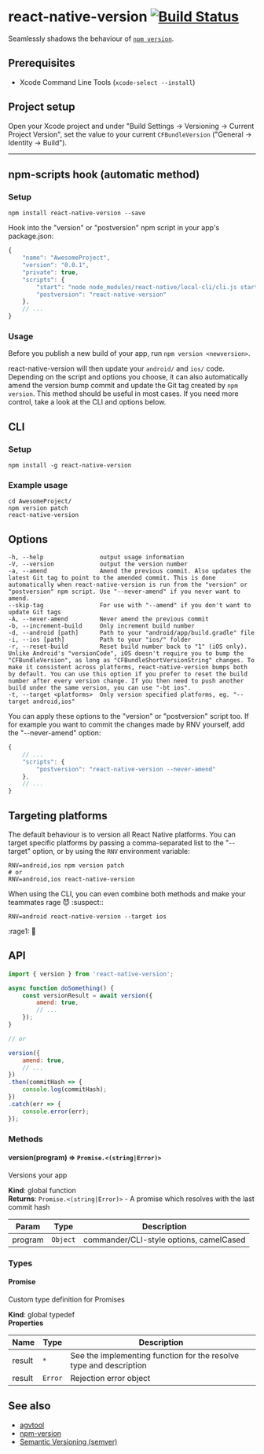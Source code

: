 # react-native-version [![Build Status](https://travis-ci.org/stovmascript/react-native-version.svg?branch=master)](https://travis-ci.org/stovmascript/react-native-version)

Seamlessly shadows the behaviour of [`npm version`](https://docs.npmjs.com/cli/version).

## Prerequisites

- Xcode Command Line Tools (`xcode-select --install`)

## Project setup

Open your Xcode project and under "Build Settings -> Versioning -> Current Project Version", set the value to your current `CFBundleVersion` ("General -> Identity -> Build").

---

## npm-scripts hook (automatic method)

### Setup

```shell
npm install react-native-version --save
```

Hook into the "version" or "postversion" npm script in your app's package.json:

```js
{
	"name": "AwesomeProject",
	"version": "0.0.1",
	"private": true,
	"scripts": {
		"start": "node node_modules/react-native/local-cli/cli.js start",
		"postversion": "react-native-version"
	},
	// ...
}
```

### Usage

Before you publish a new build of your app, run `npm version <newversion>`.

react-native-version will then update your `android/` and `ios/` code. Depending on the script and options you choose, it can also automatically amend the version bump commit and update the Git tag created by `npm version`. This method should be useful in most cases. If you need more control, take a look at the CLI and options below.

## CLI

### Setup

```shell
npm install -g react-native-version
```

### Example usage

```shell
cd AwesomeProject/
npm version patch
react-native-version
```

## Options

```
-h, --help                output usage information
-V, --version             output the version number
-a, --amend               Amend the previous commit. Also updates the latest Git tag to point to the amended commit. This is done automatically when react-native-version is run from the "version" or "postversion" npm script. Use "--never-amend" if you never want to amend.
--skip-tag                For use with "--amend" if you don't want to update Git tags
-A, --never-amend         Never amend the previous commit
-b, --increment-build     Only increment build number
-d, --android [path]      Path to your "android/app/build.gradle" file
-i, --ios [path]          Path to your "ios/" folder
-r, --reset-build         Reset build number back to "1" (iOS only). Unlike Android's "versionCode", iOS doesn't require you to bump the "CFBundleVersion", as long as "CFBundleShortVersionString" changes. To make it consistent across platforms, react-native-version bumps both by default. You can use this option if you prefer to reset the build number after every version change. If you then need to push another build under the same version, you can use "-bt ios".
-t, --target <platforms>  Only version specified platforms, eg. "--target android,ios"
```

You can apply these options to the "version" or "postversion" script too. If for example you want to commit the changes made by RNV yourself, add the "--never-amend" option:

```js
{
	// ...
	"scripts": {
		"postversion": "react-native-version --never-amend"
	},
	// ...
}
```

## Targeting platforms

The default behaviour is to version all React Native platforms. You can target specific platforms by passing a comma-separated list to the "--target" option, or by using the `RNV` environment variable:

```shell
RNV=android,ios npm version patch
# or
RNV=android,ios react-native-version
```

When using the CLI, you can even combine both methods and make your teammates rage :smiling_imp: :suspect::

```shell
RNV=android react-native-version --target ios
```
:rage1: :speak_no_evil:

## API

```javascript
import { version } from 'react-native-version';

async function doSomething() {
	const versionResult = await version({
		amend: true,
		// ...
	});
}

// or

version({
	amend: true,
	// ...
})
.then(commitHash => {
	console.log(commitHash);
})
.catch(err => {
	console.error(err);
});
```

### Methods

<a name="version"></a>

#### version(program) ⇒ <code>Promise.&lt;(string\|Error)&gt;</code>
Versions your app

**Kind**: global function  
**Returns**: <code>Promise.&lt;(string\|Error)&gt;</code> - A promise which resolves with the last commit hash  

| Param | Type | Description |
| --- | --- | --- |
| program | <code>Object</code> | commander/CLI-style options, camelCased |

### Types

<a name="Promise"></a>

#### Promise
Custom type definition for Promises

**Kind**: global typedef  
**Properties**

| Name | Type | Description |
| --- | --- | --- |
| result | <code>\*</code> | See the implementing function for the resolve type and description |
| result | <code>Error</code> | Rejection error object |

## See also

- [agvtool](https://developer.apple.com/library/content/qa/qa1827/_index.html)
- [npm-version](https://docs.npmjs.com/cli/version)
- [Semantic Versioning (semver)](http://semver.org/)
